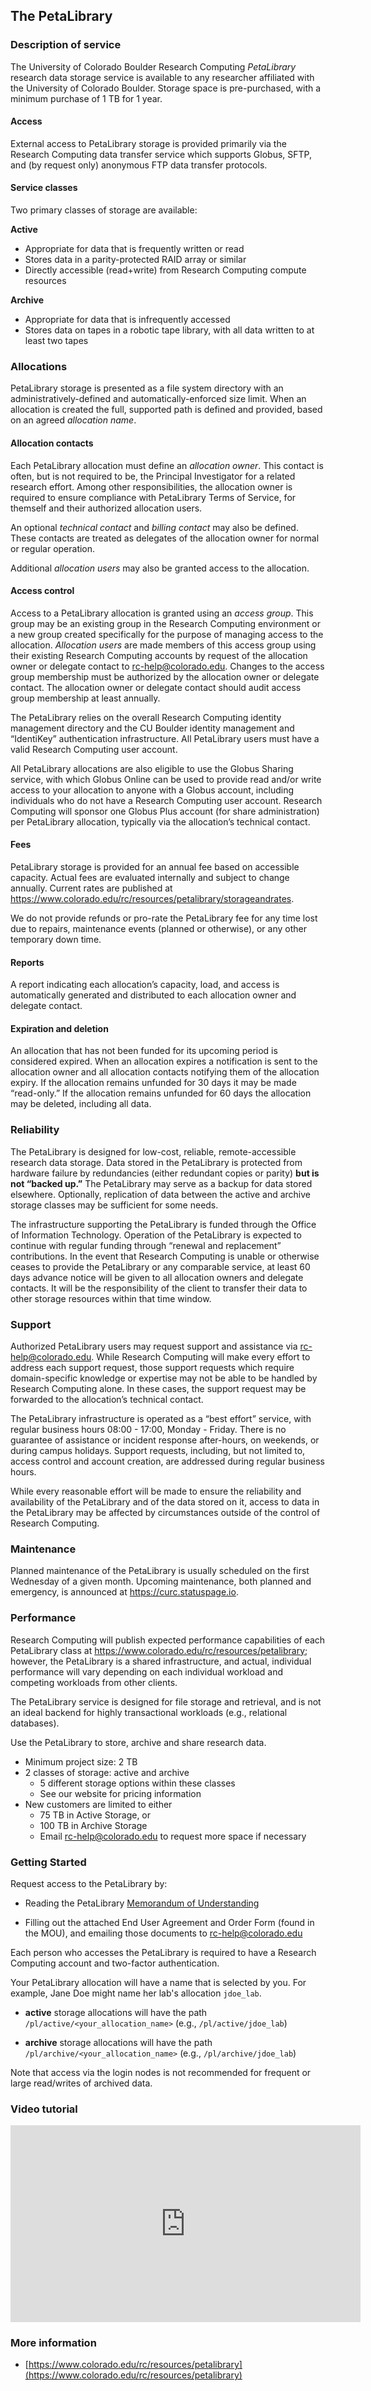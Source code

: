 ## The PetaLibrary

### Description of service

The University of Colorado Boulder Research Computing _PetaLibrary_ research data storage service is available to any researcher affiliated with the University of Colorado Boulder. Storage space is pre-purchased, with a minimum purchase of 1 TB for 1 year.

#### Access

External access to PetaLibrary storage is provided primarily via the Research Computing data transfer service which supports Globus, SFTP, and (by request only) anonymous FTP data transfer protocols.

#### Service classes

Two primary classes of storage are available:

__Active__

* Appropriate for data that is frequently written or read
* Stores data in a parity-protected RAID array or similar
* Directly accessible (read+write) from Research Computing compute resources

__Archive__

* Appropriate for data that is infrequently accessed
* Stores data on tapes in a robotic tape library, with all data written to at least two tapes

### Allocations

PetaLibrary storage is presented as a file system directory with an administratively-defined and automatically-enforced size limit. When an allocation is created the full, supported path is defined and provided, based on an agreed _allocation name_.

#### Allocation contacts

Each PetaLibrary allocation must define an _allocation owner_. This contact is often, but is not required to be, the Principal Investigator for a related research effort. Among other responsibilities, the allocation owner is required to ensure compliance with PetaLibrary Terms of Service, for themself and their authorized allocation users.

An optional _technical contact_ and _billing contact_ may also be defined. These contacts are treated as delegates of the allocation owner for normal or regular operation.

Additional _allocation users_ may also be granted access to the allocation.

#### Access control

Access to a PetaLibrary allocation is granted using an _access group_. This group may be an existing group in the Research Computing environment or a new group created specifically for the purpose of managing access to the allocation. _Allocation users_ are made members of this access group using their existing Research Computing accounts by request of the allocation owner or delegate contact to rc-help@colorado.edu. Changes to the access group membership must be authorized by the allocation owner or delegate contact. The allocation owner or delegate contact should audit access group membership at least annually.

The PetaLibrary relies on the overall Research Computing identity management directory and the CU Boulder identity management and “IdentiKey” authentication infrastructure. All PetaLibrary users must have a valid Research Computing user account.

All PetaLibrary allocations are also eligible to use the Globus Sharing service, with which Globus Online can be used to provide read and/or write access to your allocation to anyone with a Globus account, including individuals who do not have a Research Computing user account. Research Computing will sponsor one Globus Plus account (for share administration) per PetaLibrary allocation, typically via the allocation’s technical contact.

#### Fees

PetaLibrary storage is provided for an annual fee based on accessible capacity. Actual fees are evaluated internally and subject to change annually. Current rates are published at https://www.colorado.edu/rc/resources/petalibrary/storageandrates.

We do not provide refunds or pro-rate the PetaLibrary fee for any time lost due to repairs, maintenance events (planned or otherwise), or any other temporary down time.

#### Reports

A report indicating each allocation’s capacity, load, and access is automatically generated and distributed to each allocation owner and delegate contact.

#### Expiration and deletion

An allocation that has not been funded for its upcoming period is considered expired. When an allocation expires a notification is sent to the allocation owner and all allocation contacts notifying them of the allocation expiry. If the allocation remains unfunded for 30 days it may be made “read-only.” If the allocation remains unfunded for 60 days the allocation may be deleted, including all data.

### Reliability
The PetaLibrary is designed for low-cost, reliable, remote-accessible research data storage. Data stored in the PetaLibrary is protected from hardware failure by redundancies (either redundant copies or parity) __but is not “backed up.”__ The PetaLibrary may serve as a backup for data stored elsewhere. Optionally, replication of data between the active and archive storage classes may be sufficient for some needs.

The infrastructure supporting the PetaLibrary is funded through the Office of Information Technology. Operation of the PetaLibrary is expected to continue with regular funding through “renewal and replacement” contributions. In the event that Research Computing is unable or otherwise ceases to provide the PetaLibrary or any comparable service, at least 60 days advance notice will be given to all allocation owners and delegate contacts. It will be the responsibility of the client to transfer their data to other storage resources within that time window.

### Support

Authorized PetaLibrary users may request support and assistance via rc-help@colorado.edu. While Research Computing will make every effort to address each support request, those support requests which require domain-specific knowledge or expertise may not be able to be handled by Research Computing alone. In these cases, the support request may be forwarded to the allocation’s technical contact.

The PetaLibrary infrastructure is operated as a “best effort” service, with regular business hours 08:00 - 17:00, Monday - Friday. There is no guarantee of assistance or incident response after-hours, on weekends, or during campus holidays. Support requests, including, but not limited to, access control and account creation, are addressed during regular business hours.

While every reasonable effort will be made to ensure the reliability and availability of the PetaLibrary and of the data stored on it, access to data in the PetaLibrary may be affected by circumstances outside of the control of Research Computing.

### Maintenance

Planned maintenance of the PetaLibrary is usually scheduled on the first Wednesday of a given month. Upcoming maintenance, both planned and emergency, is announced at https://curc.statuspage.io.

### Performance
Research Computing will publish expected performance capabilities of each PetaLibrary class at https://www.colorado.edu/rc/resources/petalibrary; however, the PetaLibrary is a shared infrastructure, and actual, individual performance will vary depending on each individual workload and competing workloads from other clients.

The PetaLibrary service is designed for file storage and retrieval, and is not an ideal backend for highly transactional workloads (e.g., relational databases).


Use the PetaLibrary to store, archive and share research data.

- Minimum project size: 2 TB
- 2 classes of storage: active and archive
     * 5 different storage options within these classes
     * See our website for pricing information
- New customers are limited to either
     * 75 TB in Active Storage, or
     * 100 TB in Archive Storage
     * Email <rc-help@colorado.edu> to request more space if necessary


### Getting Started

Request access to the PetaLibrary by:

- Reading the PetaLibrary [Memorandum of
  Understanding](https://www.colorado.edu/rc/sites/default/files/attached-files/petalibrary_mou.pdf)

- Filling out the attached End User Agreement and Order Form (found in the MOU), and emailing those documents to <rc-help@colorado.edu>

Each person who accesses the PetaLibrary is required to have a Research Computing account and two-factor authentication. 

Your PetaLibrary allocation will have a name that is selected by you.  For example, Jane Doe might name her lab's allocation `jdoe_lab`. 

* **active** storage allocations will have the path `/pl/active/<your_allocation_name>` (e.g., `/pl/active/jdoe_lab`)

* **archive** storage allocations will have the path `/pl/archive/<your_allocation_name>` (e.g., `/pl/archive/jdoe_lab`)

Note that access via the login nodes is not recommended for frequent or large read/writes of archived data.

### Video tutorial

<iframe width="560" height="315" src="https://www.youtube.com/embed/i1TVYj4OQOY" frameborder="0" allow="autoplay; encrypted-media" allowfullscreen></iframe>

### More information

* [https://www.colorado.edu/rc/resources/petalibrary](https://www.colorado.edu/rc/resources/petalibrary)
